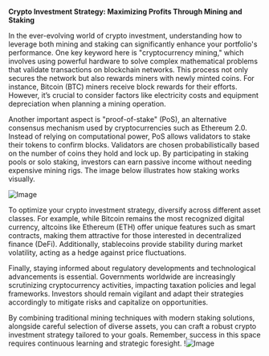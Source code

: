**Crypto Investment Strategy: Maximizing Profits Through Mining and Staking**

In the ever-evolving world of crypto investment, understanding how to leverage both mining and staking can significantly enhance your portfolio's performance. One key keyword here is "cryptocurrency mining," which involves using powerful hardware to solve complex mathematical problems that validate transactions on blockchain networks. This process not only secures the network but also rewards miners with newly minted coins. For instance, Bitcoin (BTC) miners receive block rewards for their efforts. However, it’s crucial to consider factors like electricity costs and equipment depreciation when planning a mining operation.

Another important aspect is "proof-of-stake" (PoS), an alternative consensus mechanism used by cryptocurrencies such as Ethereum 2.0. Instead of relying on computational power, PoS allows validators to stake their tokens to confirm blocks. Validators are chosen probabilistically based on the number of coins they hold and lock up. By participating in staking pools or solo staking, investors can earn passive income without needing expensive mining rigs. The image below illustrates how staking works visually.

![Image](https://github.com/user-attachments/assets/590b50a7-4459-4e76-8a31-559aed223621)

To optimize your crypto investment strategy, diversify across different asset classes. For example, while Bitcoin remains the most recognized digital currency, altcoins like Ethereum (ETH) offer unique features such as smart contracts, making them attractive for those interested in decentralized finance (DeFi). Additionally, stablecoins provide stability during market volatility, acting as a hedge against price fluctuations.

Finally, staying informed about regulatory developments and technological advancements is essential. Governments worldwide are increasingly scrutinizing cryptocurrency activities, impacting taxation policies and legal frameworks. Investors should remain vigilant and adapt their strategies accordingly to mitigate risks and capitalize on opportunities.

By combining traditional mining techniques with modern staking solutions, alongside careful selection of diverse assets, you can craft a robust crypto investment strategy tailored to your goals. Remember, success in this space requires continuous learning and strategic foresight. !![Image](https://github.com/user-attachments/assets/590b50a7-4459-4e76-8a31-559aed223621)
